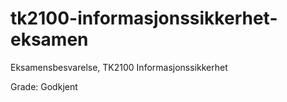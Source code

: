# tk2100-informasjonssikkerhet-eksamen
Eksamensbesvarelse, TK2100 Informasjonssikkerhet

Grade: Godkjent
